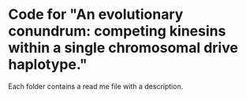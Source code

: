 # Code for "An evolutionary conundrum: competing kinesins within a single chromosomal drive haplotype." 
Each folder contains a read me file with a description.
